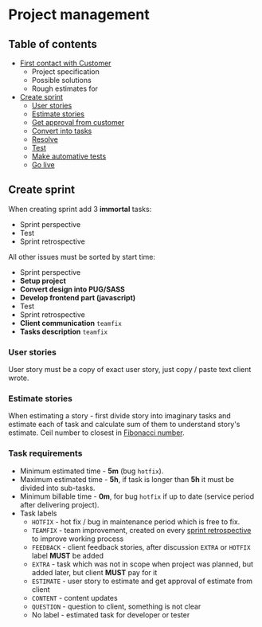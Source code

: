 # Project management

## Table of contents 

* [First contact with Customer](#first-contact-with-customer)
  * Project specification
  * Possible solutions
  * Rough estimates for 
* [Create sprint](#create-sprint)
	* [User stories](#user-stories)
	* [Estimate stories](#estimate-stories)
	* [Get approval from customer](#get-approval-from-customer)
	* [Convert into tasks](#convert-into-tasks)
	* [Resolve](#resolve)
	* [Test](#test)
	* [Make automative tests](#make-automative-tests)
	* [Go live](#go-live)

	


## Create sprint

When creating sprint add 3 __immortal__ tasks:

* Sprint perspective
* Test
* Sprint retrospective

All other issues must be sorted by start time:

* Sprint perspective
* __Setup project__
* __Convert design into PUG/SASS__
* __Develop frontend part (javascript)__
* Test
* Sprint retrospective
* __Client communication__ `teamfix`
* __Tasks description__ `teamfix`

### User stories

User story must be a copy of exact user story, just copy / paste text client wrote.

### Estimate stories

When estimating a story - first divide story into imaginary tasks and estimate each of task and calculate sum of them to understand story's estimate. Ceil number to closest in [Fibonacci number](https://en.wikipedia.org/wiki/Fibonacci_number).

### Task requirements

* Minimum estimated time - __5m__ (bug `hotfix`).  
* Maximum estimated time - __5h__, if task is longer than __5h__ it must be divided into sub-tasks.  
* Minimum billable time - __0m__, for bug `hotfix` if up to date (service period after delivering project).  
* Task labels
  * `HOTFIX` - hot fix / bug in maintenance period which is free to fix.
  * `TEAMFIX` - team improvement, created on every [sprint retrospective](./project-manager.md#sprint-retrospective) to improve working process
  * `FEEDBACK` - client feedback stories, after discussion `EXTRA` or `HOTFIX` label __MUST__ be added
  * `EXTRA` - task which was not in scope when project was planned, but added later, but client __MUST__ pay for it
  * `ESTIMATE` - user story to estimate and get approval of estimate from client
  * `CONTENT` - content updates
  * `QUESTION` - question to client, something is not clear
  * No label - estimated task for developer or tester

